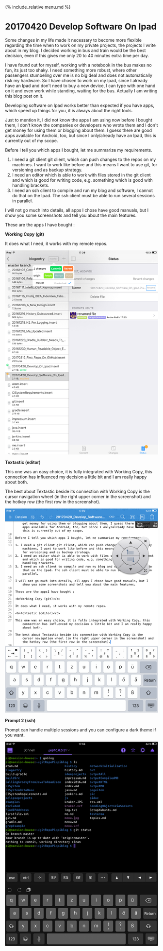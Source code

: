 {% include_relative menu.md %}

# 20170420 Develop Software On Ipad

Some changes in my life made it necessary to become more flexible regarding the time when to work on my private projects, the projects I write about in my blog. I decided working in bus and train would be the best decision, even if this gives me only 20 to 40 minutes extra time per day.

I have found out for myself, working with a notebook in the bus makes no fun, its just too shaky. I need something more robust, where other passengers stumbeling over me is no big deal and does not automatically risk my hardware. So I have chosen to work on my Ipad, since I already have an Ipad and don't need to buy a new device, I can type with one hand on it and even work while standing, waiting for the bus. Actually I am writing this blog post on it.

Developing software on Ipad works better than expected if you have apps, which speed up things for you, it is always about the right tools.

Just to mention it, I did not know the apps I am using now before I bought them, I don't know the companies or developers who wrote them and I don't get money for using them or blogging about them. I guess there are good apps available for Android, too, but since I only/already have an Ipad, this is currently out of my scope.

Before I tell you which apps I bought, let me summarize my requirements.

1. I need a git client git client, which can push changes to the repos on my machines. I want to work like before and this means I want to use git, for versioning and as backup strategy.
2. I need an editor which is able to work with files stored in the git client and which is good for writing code, e.g. something which is good with handling brackets.
3. I need an ssh client to compile and run my blog and software, I cannot do that on the Ipad. The ssh client must be able to run several sessions in parallel.

I will not go much into details, all apps I chose have good manuals, but I show you some screenshots and tell you about the main features.

These are the apps I have bought :

<b>Working Copy (git)</b>

It does what I need, it works with my remote repos.

<img class="centered" src="pic/workingcopygitclient.png" alt="Working Copy">

<b>Textastic (editor)</b>

This one was an easy choice, it is fully integrated with Working Copy, this connection has influenced my decision a little bit and I am really happy about both.

The best about Textastic beside its connection with Working Copy is the cursor navigation wheel (in the right upper corner in the screenshot) and the hotkey row (the first row in the screenshot).

<img class="centered" src="pic/textasticeditor.png" alt="Textastic">

<b>Prompt 2 (ssh)</b>

Prompt can handle multiple sessions and you can configure a dark theme if you want.

<img class="centered" src="pic/prompt2ssh.png" alt="Prompt 2">
